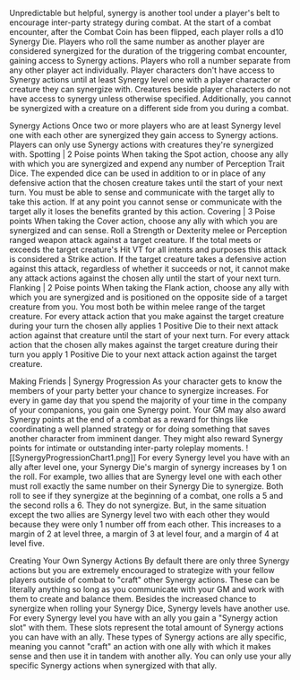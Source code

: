 Unpredictable but helpful, synergy is another tool under a player's belt to encourage inter-party strategy during combat. At the start of a combat encounter, after the Combat Coin has been flipped, each player rolls a d10 Synergy Die. Players who roll the same number as another player are considered synergized for the duration of the triggering combat encounter, gaining access to Synergy actions. Players who roll a number separate from any other player act individually. Player characters don't have access to Synergy actions until at least Synergy level one with a player character or creature they can synergize with. Creatures beside player characters do not have access to synergy unless otherwise specified. Additionally, you cannot be synergized with a creature on a different side from you during a combat.

Synergy Actions
	Once two or more players who are at least Synergy level one with each other are synergized they gain access to Synergy actions. Players can only use Synergy actions with creatures they're synergized with.
Spotting | 2 Poise points
	When taking the Spot action, choose any ally with which you are synergized and expend any number of Perception Trait Dice. The expended dice can be used in addition to or in place of any defensive action that the chosen creature takes until the start of your next turn. You must be able to sense and communicate with the target ally to take this action. If at any point you cannot sense or communicate with the target ally it loses the benefits granted by this action.
Covering | 3 Poise points
	When taking the Cover action, choose any ally with which you are synergized and can sense. Roll a Strength or Dexterity melee or Perception ranged weapon attack against a target creature. If the total meets or exceeds the target creature's Hit VT for all intents and purposes this attack is considered a Strike action. If the target creature takes a defensive action against this attack, regardless of whether it succeeds or not, it cannot make any attack actions against the chosen ally until the start of your next turn.
Flanking | 2 Poise points
	When taking the Flank action, choose any ally with which you are synergized and is positioned on the opposite side of a target creature from you. You most both be within melee range of the target creature. For every attack action that you make against the target creature during your turn the chosen ally applies 1 Positive Die to their next attack action against that creature until the start of your next turn. For every attack action that the chosen ally makes against the target creature during their turn you apply 1 Positive Die to your next attack action against the target creature.

Making Friends | Synergy Progression
	As your character gets to know the members of your party better your chance to synergize increases. For every in game day that you spend the majority of your time in the company of your companions, you gain one Synergy point. Your GM may also award Synergy points at the end of a combat as a reward for things like coordinating a well planned strategy or for doing something that saves another character from imminent danger. They might also reward Synergy points for intimate or outstanding inter-party roleplay moments.
![[SynergyProgressionChart1.png]]
	For every Synergy level you have with an ally after level one, your Synergy Die's margin of synergy increases by 1 on the roll. For example, two allies that are Synergy level one with each other must roll exactly the same number on their Synergy Die to synergize. Both roll to see if they synergize at the beginning of a combat, one rolls a 5 and the second rolls a 6. They do not synergize. But, in the same situation except the two allies are Synergy level two with each other they would because they were only 1 number off from each other. This increases to a margin of 2 at level three, a margin of 3 at level four, and a margin of 4 at level five.

Creating Your Own Synergy Actions
	By default there are only three Synergy actions but you are extremely encouraged to strategize with your fellow players outside of combat to "craft" other Synergy actions. These can be literally anything so long as you communicate with your GM and work with them to create and balance them. Besides the increased chance to synergize when rolling your Synergy Dice, Synergy levels have another use. For every Synergy level you have with an ally you gain a "Synergy action slot" with them. These slots represent the total amount of Synergy actions you can have with an ally. These types of Synergy actions are ally specific, meaning you cannot "craft" an action with one ally with which it makes sense and then use it in tandem with another ally. You can only use your ally specific Synergy actions when synergized with that ally.




